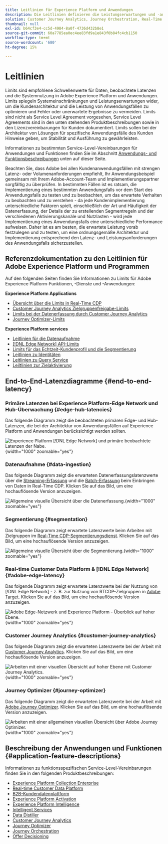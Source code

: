 ```yaml
---
title: Leitlinien für Experience Platform und Anwendungen
description: Die Leitlinien definieren die Leistungserwartungen und -auswirkung auf die Komponenten und Services in Adobe Experience Platform und den entsprechenden Anwendungen
solution: Customer Journey Analytics, Journey Orchestration, Real-Time Customer Data Platform
thumbnail: null
exl-id: b64cf3e4-cc5d-4984-8a0f-4736d432b8e1
source-git-commit: 60a7785ea0ec4ee83fd9a1e843f0b84fc4cb1150
workflow-type: tm+mt
source-wordcount: '680'
ht-degree: 15%

---
```


# Leitlinien

Limits sind empfohlene Schwellenwerte für Daten, beobachtete Latenzen und die Systemnutzung in Adobe Experience Platform und Anwendungen. Limits spiegeln Systemeinschränkungen und Leistungserwartungen wider, um die Kundenarchitektur und die Leistung von Anwendungsfällen zu optimieren und Fehler oder unerwartete Ergebnisse zu vermeiden. Limits sind nicht als Service Level Agreement vorgesehen, Service Level Agreements sind in den unten stehenden Produktbeschreibungen sowie in den Lizenzvereinbarungen für Kunden dokumentiert. Limits sollen bei der Architektur von Lösungen für spezifische Anwendungsfälle des Kunden Hinweise geben, um Stabilität und Ausführung zu gewährleisten.

Informationen zu bestimmten Service-Level-Vereinbarungen für Anwendungen und Funktionen finden Sie im Abschnitt [Anwendungs- und Funktionsbeschreibungen](#application-feature-descriptions) unten auf dieser Seite.

Beachten Sie, dass Adobe bei allen Kundenanwendungsfällen mit strengen Latenz- oder Volumenanforderungen empfiehlt, Ihr Anwendungsbeispiel gemeinsam mit Ihrem Adobe-Account-Team und Implementierungspartner sorgfältig zu überprüfen. In bestimmten Fällen ist es ratsam, die Implementierung eines bestimmten Anwendungsfalls vor dem Start des Anwendungsfalls zu testen und zu beobachten, um das erwartete Verhalten zu beobachten und zu verstehen - da jede Kundenimplementierung unterschiedliche Faktoren spielt, einschließlich der Art und Häufigkeit der Datenerfassung, der Details der zu erstellenden Segmentregeln und der verschiedenen Aktivierungskanäle und Nutzlasten - wird jede Implementierung eines Anwendungsfalls eine unterschiedliche Performance aufweisen. Daher ist es am besten, die erwartete Leistung vorab festzulegen und zu testen, um eine ordnungsgemäße Architektur und Implementierung entsprechend den Latenz- und Leistungsanforderungen des Anwendungsfalls sicherzustellen.


## Referenzdokumentation zu den Leitlinien für Adobe Experience Platform und Programmen

Auf den folgenden Seiten finden Sie Informationen zu Limits für Adobe Experience Platform-Funktionen, -Dienste und -Anwendungen:

**Experience Platform Applications**

* [Übersicht über die Limits in Real-Time CDP](https://experienceleague.adobe.com/docs/experience-platform/rtcdp/guardrails/overview.html)
* [Customer Journey Analytics Zielgruppenfreigabe-Limits](https://experienceleague.adobe.com/docs/analytics-platform/using/cja-components/audiences/publish.html#latency)
* [Limits bei der Datenerfassung durch Customer Journey Analytics](https://experienceleague.adobe.com/docs/experience-platform/sources/connectors/adobe-applications/analytics.html#what-is-the-expected-latency-for-analytics-data-on-platform%3F)
* [Journey Optimizer-Limits](https://experienceleague.adobe.com/docs/journey-optimizer/using/get-started/guardrails.html)

**Experience Platform services**

* [Leitlinien für die Datenaufnahme](https://experienceleague.adobe.com/docs/experience-platform/ingestion/guardrails.html)
* [[!DNL Edge Network] API-Limits](https://experienceleague.adobe.com/docs/experience-platform/edge-network-server-api/guardrails.html)
* [Limits für das Echtzeit-Kundenprofil und die Segmentierung](https://experienceleague.adobe.com/docs/experience-platform/profile/guardrails.html?lang=de)
* [Leitlinien zu Identitäten](https://experienceleague.adobe.com/docs/experience-platform/identity/guardrails.html?lang=de)
* [Leitlinien zu Query Service](https://experienceleague.adobe.com/docs/experience-platform/query/guardrails.html?lang=de)
* [Leiltlinien zur Zielaktivierung](https://experienceleague.adobe.com/docs/experience-platform/destinations/guardrails.html?lang=de)

## End-to-End-Latenzdiagramme {#end-to-end-latency}

### Primäre Latenzen bei Experience Platform-Edge Network und Hub-Überwachung {#edge-hub-latencies}

Das folgende Diagramm zeigt die beobachteten primären Edge- und Hub-Latenzen, die bei der Architektur von Anwendungsfällen auf Experience Platform und Anwendungen berücksichtigt werden sollten.

![Experience Platform [!DNL Edge Network] und primäre beobachtete Latenzen der Nabe.](/help/blueprints/experience-platform/deployment/assets/aep_edge_hub_latency.svg "Experience Platform Edge Network- und Hub-primäre beobachtete Latenzen"){width="1000" zoomable="yes"}

### Datenaufnahme {#data-ingestion}

Das folgende Diagramm zeigt die erwarteten Datenerfassungslatenzwerte über die [Streaming-Erfassung](https://experienceleague.adobe.com/docs/experience-platform/ingestion/streaming/overview.html) und die [Batch-Erfassung](https://experienceleague.adobe.com/docs/experience-platform/ingestion/batch/getting-started.html?lang=de) beim Einbringen von Daten in Real-Time CDP. Klicken Sie auf das Bild, um eine hochauflösende Version anzuzeigen.

![Allgemeine visuelle Übersicht über die Datenerfassung.](/help/blueprints/experience-platform/deployment/assets/aep_data_flow_guardrails.svg "Allgemeine visuelle Übersicht über die Datenerfassung und Latenzwerte"){width="1000" zoomable="yes"}

### Segmentierung {#segmentation}

Das folgende Diagramm zeigt erwartete Latenzwerte beim Arbeiten mit Zielgruppen im [Real-Time CDP-Segmentierungsdienst](https://experienceleague.adobe.com/docs/experience-platform/segmentation/home.html?lang=de). Klicken Sie auf das Bild, um eine hochauflösende Version anzuzeigen.

![Allgemeine visuelle Übersicht über die Segmentierung.](/help/blueprints/experience-platform/deployment/assets/segmentation_guardrails.svg "Visuelle Übersicht über die Segmentierung auf hoher Ebene und Latenzwerte"){width="1000" zoomable="yes"}

### Real-time Customer Data Platform &amp; [!DNL Edge Network] {#adobe-edge-latency}

Das folgende Diagramm zeigt erwartete Latenzwerte bei der Nutzung von [!DNL Edge Network] - z. B. zur Nutzung von RTCDP-Zielgruppen in [Adobe Target](https://experienceleague.adobe.com/docs/experience-platform/destinations/catalog/personalization/adobe-target-connection.html?lang=de). Klicken Sie auf das Bild, um eine hochauflösende Version anzuzeigen.

![Adobe Edge-Netzwerk und Experience Platform - Überblick auf hoher Ebene.](/help/blueprints/experience-platform/deployment/assets/RTCDP_Edge_guardrails.svg "Exportieren von Zielgruppen in Adobe Target - Überblick und Latenz auf hoher Ebene"){width="1000" zoomable="yes"}

### Customer Journey Analytics     {#customer-journey-analytics}

Das folgende Diagramm zeigt die erwarteten Latenzwerte bei der Arbeit mit [Customer Journey Analytics](https://experienceleague.adobe.com/docs/analytics-platform/using/cja-overview/cja-overview.html?lang=en). Klicken Sie auf das Bild, um eine hochauflösende Version anzuzeigen.

![Arbeiten mit einer visuellen Übersicht auf hoher Ebene mit Customer Journey Analytics.](/help/blueprints/experience-platform/deployment/assets/CJA_guardrails.svg "Arbeiten mit Customer Journey Analytics einer allgemeinen visuellen Übersicht und Latenzwerten"){width="1000" zoomable="yes"}

### Journey Optimizer   {#journey-optimizer}

Das folgende Diagramm zeigt die erwarteten Latenzwerte bei der Arbeit mit [Adobe Journey Optimizer](https://experienceleague.adobe.com/docs/journey-optimizer/using/get-started/get-started.html?lang=en). Klicken Sie auf das Bild, um eine hochauflösende Version anzuzeigen.

![Arbeiten mit einer allgemeinen visuellen Übersicht über Adobe Journey Optimizer.](/help/blueprints/experience-platform/deployment/assets/AJO_guardrails.svg "Arbeiten mit Adobe Journey Optimizer - Überblick und Latenzwerten auf hoher Ebene"){width="1000" zoomable="yes"}

## Beschreibung der Anwendungen und Funktionen {#application-feature-descriptions}

Informationen zu funktionsspezifischen Service-Level-Vereinbarungen finden Sie in den folgenden Produktbeschreibungen:

* [Experience Platform Collection Enterprise](https://helpx.adobe.com/de/legal/product-descriptions/adobe-experience-platform-collection-enterprise.html)
* [Real-time Customer Data Platform](https://helpx.adobe.com/de/legal/product-descriptions/real-time-customer-data-platform.html)
* [B2B-Kundendatenplattform](https://helpx.adobe.com/de/legal/product-descriptions/adobe-experience-platform-b2b.html)
* [Experience Platform Activation](https://helpx.adobe.com/de/legal/product-descriptions/adobe-experience-platform0.html)
* [Experience Platform Intelligence](https://helpx.adobe.com/de/legal/product-descriptions/adobe-experience-platform-intelligence---product-description.html)
* [Intelligent Services](https://helpx.adobe.com/de/legal/product-descriptions/intelligent-services.html)
* [Data Distiller](https://helpx.adobe.com/de/legal/product-descriptions/data-distiller.html)
* [Customer Journey Analytics](https://helpx.adobe.com/de/legal/product-descriptions/customer-journey-analytics.html)
* [Journey Optimizer](https://helpx.adobe.com/de/legal/product-descriptions/adobe-journey-optimizer.html)
* [Journey Orchestration](https://helpx.adobe.com/de/legal/product-descriptions/journey-orchestration.html)
* [Offer Decisioning](https://helpx.adobe.com/de/legal/product-descriptions/offer-decisioning-app-service.html)
